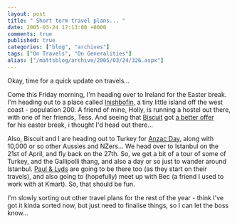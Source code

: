 ```yaml
---
layout: post
title: " Short term travel plans... "
date: 2005-03-24 17:13:00 +0000
comments: true
published: true
categories: ["blog", "archives"]
tags: ["On Travels", "On Generalities"]
alias: ["/mattsblog/archive/2005/03/24/326.aspx"]
---
```

<!-- more -->

<P>Okay, time for a quick update on travels...</P>
 <P>Come this Friday morning, I'm heading over to Ireland for the Easter break. I'm heading out to a place called <A href="http://www.inishbofin.com/welcome.htm">Inishbofin</A>, a tiny little island off the west coast - population 200. A friend of mine, Holly, is running a hostel out there, with one of her friends, Tess. And seeing that <A href="http://biscuit-rant.blogspot.com">Biscuit</A> got <A href="http://biscuit-rant.blogspot.com/2005/03/news-ish.html">a better offer </A>for&nbsp;his easter break, i thought I'd head out there...&nbsp;</P>
 <P>Also, Biscuit and I are heading out to Turkey for <A href="http://istanbullife.org/anzac-2005/anzac_day_tours-a.htm">Anzac Day</A>, along with 10,000 or so other Aussies and NZers... We head over to Istanbul on the 21st of April, and fly back on the 27th. So, we get a bit of a tour of some of Turkey, and the Gallipolli thang, and also a day or so just to wander around Istanbul.&nbsp;<A href="http://oneroundpebble.com/PaulsBlog/archive/2005/03/06/308.aspx">Paul &amp; Lyds</A> are going to be there too (as they start on their travels), and also going to (hopefully) meet up with Bec (a friend&nbsp;I used to work with at Kmart). So, that should be fun.</P>
 <P>I'm slowly sorting out other travel plans for the rest of the year - think I've got it kinda sorted now, but just need to finalise things, so&nbsp;I can let the boss know...</P>
